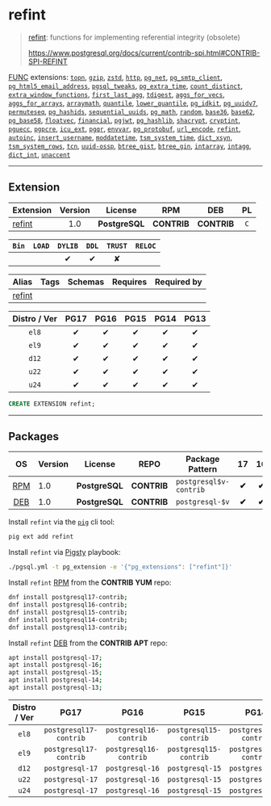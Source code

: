 # refint


> [refint](https://www.postgresql.org/docs/current/contrib-spi.html#CONTRIB-SPI-REFINT): functions for implementing referential integrity (obsolete)
>
> https://www.postgresql.org/docs/current/contrib-spi.html#CONTRIB-SPI-REFINT





[FUNC](/func) extensions: [`topn`](/topn), [`gzip`](/gzip), [`zstd`](/zstd), [`http`](/http), [`pg_net`](/pg_net), [`pg_smtp_client`](/pg_smtp_client), [`pg_html5_email_address`](/pg_html5_email_address), [`pgsql_tweaks`](/pgsql_tweaks), [`pg_extra_time`](/pg_extra_time), [`count_distinct`](/count_distinct), [`extra_window_functions`](/extra_window_functions), [`first_last_agg`](/first_last_agg), [`tdigest`](/tdigest), [`aggs_for_vecs`](/aggs_for_vecs), [`aggs_for_arrays`](/aggs_for_arrays), [`arraymath`](/arraymath), [`quantile`](/quantile), [`lower_quantile`](/lower_quantile), [`pg_idkit`](/pg_idkit), [`pg_uuidv7`](/pg_uuidv7), [`permuteseq`](/permuteseq), [`pg_hashids`](/pg_hashids), [`sequential_uuids`](/sequential_uuids), [`pg_math`](/pg_math), [`random`](/random), [`base36`](/base36), [`base62`](/base62), [`pg_base58`](/pg_base58), [`floatvec`](/floatvec), [`financial`](/financial), [`pgjwt`](/pgjwt), [`pg_hashlib`](/pg_hashlib), [`shacrypt`](/shacrypt), [`cryptint`](/cryptint), [`pguecc`](/pguecc), [`pgpcre`](/pgpcre), [`icu_ext`](/icu_ext), [`pgqr`](/pgqr), [`envvar`](/envvar), [`pg_protobuf`](/pg_protobuf), [`url_encode`](/url_encode), [`refint`](/refint), [`autoinc`](/autoinc), [`insert_username`](/insert_username), [`moddatetime`](/moddatetime), [`tsm_system_time`](/tsm_system_time), [`dict_xsyn`](/dict_xsyn), [`tsm_system_rows`](/tsm_system_rows), [`tcn`](/tcn), [`uuid-ossp`](/uuid-ossp), [`btree_gist`](/btree_gist), [`btree_gin`](/btree_gin), [`intarray`](/intarray), [`intagg`](/intagg), [`dict_int`](/dict_int), [`unaccent`](/unaccent)


-------
## Extension


| Extension | Version | License | RPM | DEB | PL |
|-----------|:-------:|:-------:|:---:|:---:|:--:|
| [refint](https://www.postgresql.org/docs/current/contrib-spi.html#CONTRIB-SPI-REFINT) | 1.0 | **<span class="tcblue">PostgreSQL</span>** | **<span class="tcblue">CONTRIB</span>** | **<span class="tcblue">CONTRIB</span>** | `C` |



| `Bin` | `LOAD` | `DYLIB` | `DDL` | `TRUST` | `RELOC` |
|:-----:|:------:|:-------:|:-----:|:-------:|:-------:|
|  |  | <span class="tcblue">✔</span> | <span class="tcblue">✔</span> | <span class="tcwarn">✘</span> |  |



| Alias | Tags | Schemas | Requires | Required by |
|-------|------|---------|----------|-------------|
| [refint](/refint) |  |  |  |  |



| Distro / Ver | PG17 | PG16 | PG15 | PG14 | PG13 |
|:------------:|:----:|:----:|:----:|:----:|:----:|
| `el8` | <span class="tcblue">✔</span> | <span class="tcblue">✔</span> | <span class="tcblue">✔</span> | <span class="tcblue">✔</span> | <span class="tcblue">✔</span> |
| `el9` | <span class="tcblue">✔</span> | <span class="tcblue">✔</span> | <span class="tcblue">✔</span> | <span class="tcblue">✔</span> | <span class="tcblue">✔</span> |
| `d12` | <span class="tcblue">✔</span> | <span class="tcblue">✔</span> | <span class="tcblue">✔</span> | <span class="tcblue">✔</span> | <span class="tcblue">✔</span> |
| `u22` | <span class="tcblue">✔</span> | <span class="tcblue">✔</span> | <span class="tcblue">✔</span> | <span class="tcblue">✔</span> | <span class="tcblue">✔</span> |
| `u24` | <span class="tcblue">✔</span> | <span class="tcblue">✔</span> | <span class="tcblue">✔</span> | <span class="tcblue">✔</span> | <span class="tcblue">✔</span> |





```sql
CREATE EXTENSION refint;
```

-----------


## Packages


| OS | Version | License | REPO | Package Pattern | 17 | 16 | 15 | 14 | 13 | Dependency |
|:--:|---------|:-------:|:----:|-----------------|:--:|:--:|:--:|:--:|:--:|------------|
| [RPM](/rpm) | 1.0 | **<span class="tcblue">PostgreSQL</span>** | **<span class="tcblue">CONTRIB</span>** | `postgresql$v-contrib` | **<span class="tcblue">✔</span>** | **<span class="tcblue">✔</span>** | **<span class="tcblue">✔</span>** | **<span class="tcblue">✔</span>** | **<span class="tcblue">✔</span>** |  |
| [DEB](/deb) | 1.0 | **<span class="tcblue">PostgreSQL</span>** | **<span class="tcblue">CONTRIB</span>** | `postgresql-$v` | **<span class="tcblue">✔</span>** | **<span class="tcblue">✔</span>** | **<span class="tcblue">✔</span>** | **<span class="tcblue">✔</span>** | **<span class="tcblue">✔</span>** |  |



Install `refint` via the [`pig`](https://github.com/pgsty/pig) cli tool:

```bash
pig ext add refint
```


Install `refint` via [Pigsty](https://pigsty.io/docs/pgext/usage/install/) playbook:

```bash
./pgsql.yml -t pg_extension -e '{"pg_extensions": ["refint"]}'
```


Install `refint` [RPM](/rpm) from the **<span class="tcblue">CONTRIB</span>** **YUM** repo:

```bash
dnf install postgresql17-contrib;
dnf install postgresql16-contrib;
dnf install postgresql15-contrib;
dnf install postgresql14-contrib;
dnf install postgresql13-contrib;
```


Install `refint` [DEB](/deb) from the **<span class="tcblue">CONTRIB</span>** **APT** repo:

```bash
apt install postgresql-17;
apt install postgresql-16;
apt install postgresql-15;
apt install postgresql-14;
apt install postgresql-13;
```




| Distro / Ver | PG17 | PG16 | PG15 | PG14 | PG13 |
|:------------:|:----:|:----:|:----:|:----:|:----:|
| `el8` | `postgresql17-contrib` | `postgresql16-contrib` | `postgresql15-contrib` | `postgresql14-contrib` | `postgresql13-contrib` |
| `el9` | `postgresql17-contrib` | `postgresql16-contrib` | `postgresql15-contrib` | `postgresql14-contrib` | `postgresql13-contrib` |
| `d12` | `postgresql-17` | `postgresql-16` | `postgresql-15` | `postgresql-14` | `postgresql-13` |
| `u22` | `postgresql-17` | `postgresql-16` | `postgresql-15` | `postgresql-14` | `postgresql-13` |
| `u24` | `postgresql-17` | `postgresql-16` | `postgresql-15` | `postgresql-14` | `postgresql-13` |





